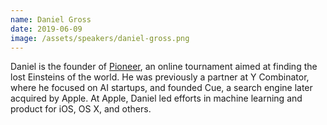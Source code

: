 ```yaml
---
name: Daniel Gross
date: 2019-06-09
image: /assets/speakers/daniel-gross.png
---
```

Daniel is the founder of [Pioneer](https://pioneer.app), an online tournament aimed at finding the lost Einsteins of the world. He was previously a partner at Y Combinator, where he focused on AI startups, and founded Cue, a search engine later acquired by Apple. At Apple, Daniel led efforts in machine learning and product for iOS, OS X, and others.
